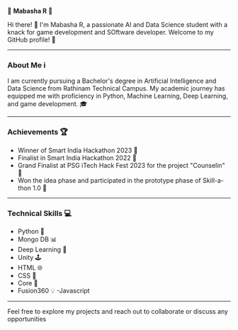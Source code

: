 🌟 **Mabasha R** 🌟

Hi there! 👋 I'm Mabasha R, a passionate AI and Data Science student with a knack for game development and SOftware developer. Welcome to my GitHub profile! 🚀

---

### About Me ℹ️

I am currently pursuing a Bachelor's degree in Artificial Intelligence and Data Science from Rathinam Technical Campus. My academic journey has equipped me with proficiency in Python, Machine Learning, Deep Learning, and game development. 🎓

---

### Achievements 🏆

- Winner of Smart India Hackathon 2023 🏅
- Finalist in Smart India Hackathon 2022 🏅
- Grand Finalist at PSG iTech Hack Fest 2023 for the project "Counselin" 🎉
- Won the idea phase and participated in the prototype phase of Skill-a-thon 1.0 🎉

---
### Technical Skills 💻

- Python 🐍
- Mongo DB 📊
- Deep Learning  🧠
- Unity 🕹️
- HTML 🌐
- CSS 🎨
- Core 🔧
- Fusion360 💡
-Javascript
---
Feel free to explore my projects and reach out to collaborate or discuss any opportunities
